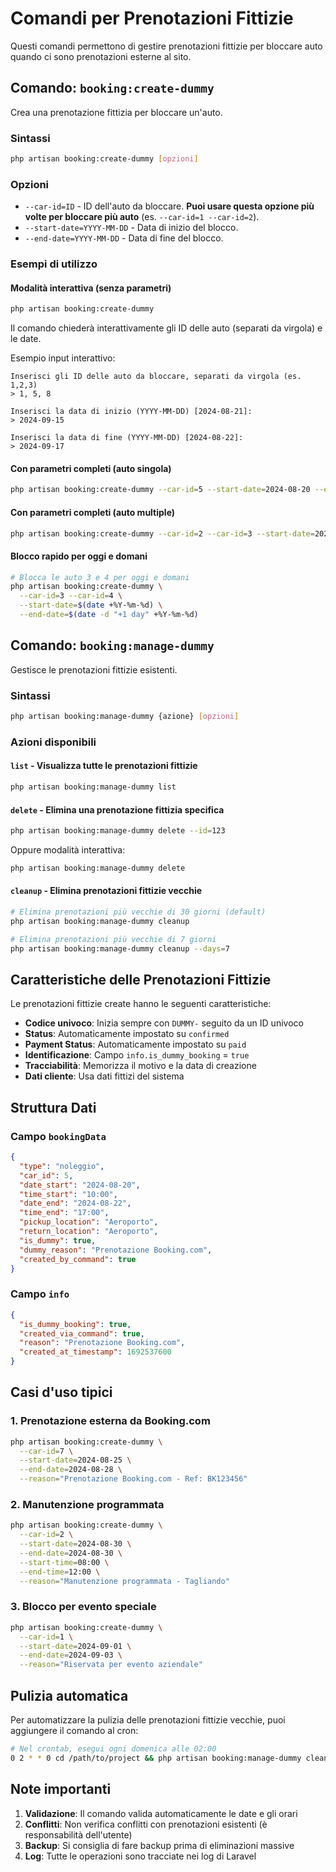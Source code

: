 # Comandi per Prenotazioni Fittizie

Questi comandi permettono di gestire prenotazioni fittizie per bloccare auto quando ci sono prenotazioni esterne al sito.

## Comando: `booking:create-dummy`

Crea una prenotazione fittizia per bloccare un'auto.

### Sintassi
```bash
php artisan booking:create-dummy [opzioni]
```

### Opzioni
- `--car-id=ID` - ID dell'auto da bloccare. **Puoi usare questa opzione più volte per bloccare più auto** (es. `--car-id=1 --car-id=2`).
- `--start-date=YYYY-MM-DD` - Data di inizio del blocco.
- `--end-date=YYYY-MM-DD` - Data di fine del blocco.

### Esempi di utilizzo

#### Modalità interattiva (senza parametri)
```bash
php artisan booking:create-dummy
```
Il comando chiederà interattivamente gli ID delle auto (separati da virgola) e le date.

Esempio input interattivo:
```
Inserisci gli ID delle auto da bloccare, separati da virgola (es. 1,2,3)
> 1, 5, 8

Inserisci la data di inizio (YYYY-MM-DD) [2024-08-21]:
> 2024-09-15

Inserisci la data di fine (YYYY-MM-DD) [2024-08-22]:
> 2024-09-17
```

#### Con parametri completi (auto singola)
```bash
php artisan booking:create-dummy --car-id=5 --start-date=2024-08-20 --end-date=2024-08-22
```

#### Con parametri completi (auto multiple)
```bash
php artisan booking:create-dummy --car-id=2 --car-id=3 --start-date=2024-09-10 --end-date=2024-09-12
```

#### Blocco rapido per oggi e domani
```bash
# Blocca le auto 3 e 4 per oggi e domani
php artisan booking:create-dummy \
  --car-id=3 --car-id=4 \
  --start-date=$(date +%Y-%m-%d) \
  --end-date=$(date -d "+1 day" +%Y-%m-%d)
```

## Comando: `booking:manage-dummy`

Gestisce le prenotazioni fittizie esistenti.

### Sintassi
```bash
php artisan booking:manage-dummy {azione} [opzioni]
```

### Azioni disponibili

#### `list` - Visualizza tutte le prenotazioni fittizie
```bash
php artisan booking:manage-dummy list
```

#### `delete` - Elimina una prenotazione fittizia specifica
```bash
php artisan booking:manage-dummy delete --id=123
```
Oppure modalità interattiva:
```bash
php artisan booking:manage-dummy delete
```

#### `cleanup` - Elimina prenotazioni fittizie vecchie
```bash
# Elimina prenotazioni più vecchie di 30 giorni (default)
php artisan booking:manage-dummy cleanup

# Elimina prenotazioni più vecchie di 7 giorni
php artisan booking:manage-dummy cleanup --days=7
```

## Caratteristiche delle Prenotazioni Fittizie

Le prenotazioni fittizie create hanno le seguenti caratteristiche:

- **Codice univoco**: Inizia sempre con `DUMMY-` seguito da un ID univoco
- **Status**: Automaticamente impostato su `confirmed`
- **Payment Status**: Automaticamente impostato su `paid`
- **Identificazione**: Campo `info.is_dummy_booking` = `true`
- **Tracciabilità**: Memorizza il motivo e la data di creazione
- **Dati cliente**: Usa dati fittizi del sistema

## Struttura Dati

### Campo `bookingData`
```json
{
  "type": "noleggio",
  "car_id": 5,
  "date_start": "2024-08-20",
  "time_start": "10:00",
  "date_end": "2024-08-22",
  "time_end": "17:00",
  "pickup_location": "Aeroporto",
  "return_location": "Aeroporto",
  "is_dummy": true,
  "dummy_reason": "Prenotazione Booking.com",
  "created_by_command": true
}
```

### Campo `info`
```json
{
  "is_dummy_booking": true,
  "created_via_command": true,
  "reason": "Prenotazione Booking.com",
  "created_at_timestamp": 1692537600
}
```

## Casi d'uso tipici

### 1. Prenotazione esterna da Booking.com
```bash
php artisan booking:create-dummy \
  --car-id=7 \
  --start-date=2024-08-25 \
  --end-date=2024-08-28 \
  --reason="Prenotazione Booking.com - Ref: BK123456"
```

### 2. Manutenzione programmata
```bash
php artisan booking:create-dummy \
  --car-id=2 \
  --start-date=2024-08-30 \
  --end-date=2024-08-30 \
  --start-time=08:00 \
  --end-time=12:00 \
  --reason="Manutenzione programmata - Tagliando"
```

### 3. Blocco per evento speciale
```bash
php artisan booking:create-dummy \
  --car-id=1 \
  --start-date=2024-09-01 \
  --end-date=2024-09-03 \
  --reason="Riservata per evento aziendale"
```

## Pulizia automatica

Per automatizzare la pulizia delle prenotazioni fittizie vecchie, puoi aggiungere il comando al cron:

```bash
# Nel crontab, esegui ogni domenica alle 02:00
0 2 * * 0 cd /path/to/project && php artisan booking:manage-dummy cleanup --days=30
```

## Note importanti

1. **Validazione**: Il comando valida automaticamente le date e gli orari
2. **Conflitti**: Non verifica conflitti con prenotazioni esistenti (è responsabilità dell'utente)
3. **Backup**: Si consiglia di fare backup prima di eliminazioni massive
4. **Log**: Tutte le operazioni sono tracciate nei log di Laravel
